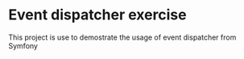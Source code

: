 # Event dispatcher exercise

This project is use to demostrate the usage of event dispatcher from Symfony
